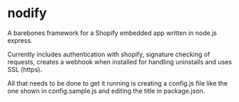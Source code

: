 # nodify

A barebones framework for a Shopify embedded app written in node.js express.

Currently includes authentication with shopify, signature checking of requests, creates a webhook when installed for handling uninstalls and uses SSL (https).

All that needs to be done to get it running is creating a config.js file like the one shown in config.sample.js and editing the title in package.json.
